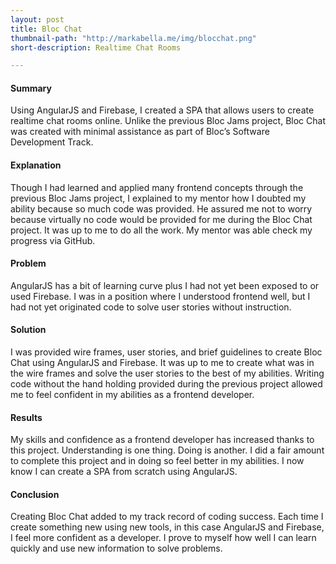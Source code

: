 ```yaml
---
layout: post
title: Bloc Chat
thumbnail-path: "http://markabella.me/img/blocchat.png"
short-description: Realtime Chat Rooms

---
```

<h4>Summary</h4>
Using AngularJS and Firebase, I created a SPA that allows users to create realtime chat rooms online. Unlike the previous Bloc Jams project, Bloc Chat was created with minimal assistance as part of Bloc’s Software Development Track.

<h4>Explanation</h4>
Though I had learned and applied many frontend concepts through the previous Bloc Jams project, I explained to my mentor how I doubted my ability because so much code was provided. He assured me not to worry because virtually no code would be provided for me during the Bloc Chat project. It was up to me to do all the work. My mentor was able check my progress via GitHub.

<h4>Problem</h4>
AngularJS has a bit of learning curve plus I had not yet been exposed to or used Firebase. I was in a position where I understood frontend well, but I had not yet originated code to solve user stories without instruction.

<h4>Solution</h4>
I was provided wire frames, user stories, and brief guidelines to create Bloc Chat using AngularJS and Firebase. It was up to me to create what was in the wire frames and solve the user stories to the best of my abilities. Writing code without the hand holding provided during the previous project allowed me to feel confident in my abilities as a frontend developer.

<h4>Results</h4>
My skills and confidence as a frontend developer has increased thanks to this project. Understanding is one thing. Doing is another. I did a fair amount to complete this project and in doing so feel better in my abilities. I now know I can create a SPA from scratch using AngularJS.

<h4>Conclusion</h4>
Creating Bloc Chat added to my track record of coding success. Each time I create something new using new tools, in this case AngularJS and Firebase, I feel more confident as a developer. I prove to myself how well I can learn quickly and use new information to solve problems.

